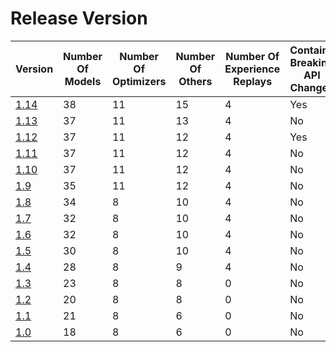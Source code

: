 # Release Version

| Version                           | Number Of Models | Number Of Optimizers | Number Of Others | Number Of Experience Replays | Contains Breaking API Changes |
|-----------------------------------|------------------|----------------------|------------------|------------------------------| ------------------------------|
| [1.14](Release/1-14.md)           | 38               | 11                   | 15               | 4                            | Yes                           |
| [1.13](Release/1-13.md)           | 37               | 11                   | 13               | 4                            | No                            |
| [1.12](Release/1-12.md)           | 37               | 11                   | 12               | 4                            | Yes                           |
| [1.11](Release/1-11.md)           | 37               | 11                   | 12               | 4                            | No                            |
| [1.10](Release/1-10.md)           | 37               | 11                   | 12               | 4                            | No                            |
| [1.9](Release/1-9.md)             | 35               | 11                   | 12               | 4                            | No                            |
| [1.8](Release/1-8.md)             | 34               | 8                    | 10               | 4                            | No                            |
| [1.7](Release/1-7.md)             | 32               | 8                    | 10               | 4                            | No                            |
| [1.6](Release/1-6.md)             | 32               | 8                    | 10               | 4                            | No                            |
| [1.5](Release/1-5.md)             | 30               | 8                    | 10               | 4                            | No                            |
| [1.4](Release/1-4.md)             | 28               | 8                    | 9                | 4                            | No                            |
| [1.3](Release/1-3.md)             | 23               | 8                    | 8                | 0                            | No                            |
| [1.2](Release/1-2.md)             | 20               | 8                    | 8                | 0                            | No                            |
| [1.1](Release/1-1.md)             | 21               | 8                    | 6                | 0                            | No                            |
| [1.0](Release/1-0.md)             | 18               | 8                    | 6                | 0                            | No                            |

